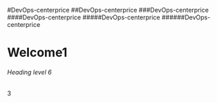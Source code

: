 #DevOps-centerprice
##DevOps-centerprice
###DevOps-centerprice
####DevOps-centerprice
#####DevOps-centerprice
######DevOps-centerprice
# Welcome1
###### Heading level 6

























3
